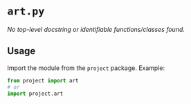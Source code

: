 # `art.py`

_No top-level docstring or identifiable functions/classes found._

## Usage

Import the module from the `project` package. Example:

```python
from project import art
# or
import project.art
```
